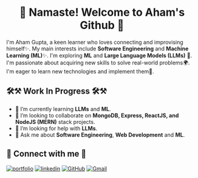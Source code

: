 <h1 align="center">
   🙏 Namaste! Welcome to Aham's Github 🙏
</h1>

I'm Aham Gupta, a keen learner who loves connecting and improvising himself✨. My main interests include **Software Engineering** and **Machine Learning (ML)**✨. I'm exploring **ML** and **Large Language Models (LLMs)** 🧠. I'm passionate about acquiring new skills to solve real-world problems🌍. I'm eager to learn new technologies and implement them🚀.

## 🛠⚒ Work In Progress 🛠⚒

<!-- - 🔭 I’m currently working on **Personal Projects** and **Research Papers**. -->
- 🌱 I’m currently learning **LLMs** and **ML**.
- 👯 I’m looking to collaborate on **MongoDB, Express, ReactJS, and NodeJS (MERN)** stack projects.
- 🤔 I’m looking for help with **LLMs**.
- 💬 Ask me about **Software Engineering**, **Web Development** and **ML**.

## 🤝 Connect with me 🤝

[![portfolio](https://img.shields.io/badge/my_portfolio-000?style=for-the-badge&logo=ko-fi&logoColor=white)](https://portfolio-aham.vercel.app/)
[![linkedin](https://img.shields.io/badge/linkedin-0A66C2?style=for-the-badge&logo=linkedin&logoColor=white)](https://www.linkedin.com/in/aham-gupta-18a02a202/)
[![GitHub](https://img.shields.io/badge/GitHub-100000?style=for-the-badge&logo=github&logoColor=white)](https://github.com/aham-18113)
[![Gmail](https://img.shields.io/badge/Gmail-D14836?style=for-the-badge&logo=gmail&logoColor=white)](mailto:gj8890@myamu.ac.in)
